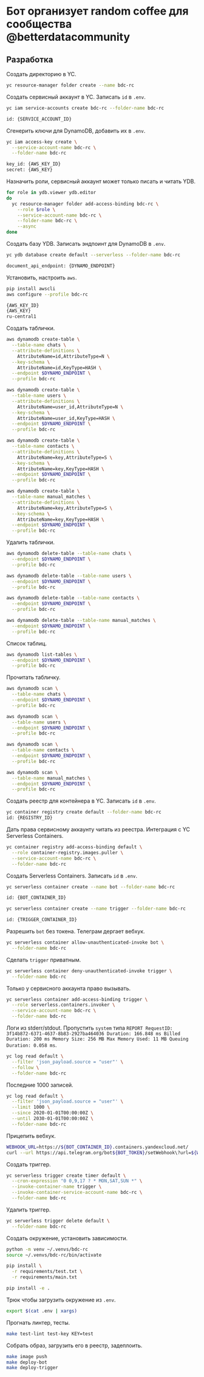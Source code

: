 
# Бот организует random coffee для сообщества @betterdatacommunity

## Разработка

Создать директорию в YC.

```bash
yc resource-manager folder create --name bdc-rc
```

Создать сервисный аккаунт в YC. Записать `id` в `.env`.

```bash
yc iam service-accounts create bdc-rc --folder-name bdc-rc

id: {SERVICE_ACCOUNT_ID}
```

Сгенерить ключи для DynamoDB, добавить их в `.env`.

```bash
yc iam access-key create \
  --service-account-name bdc-rc \
  --folder-name bdc-rc

key_id: {AWS_KEY_ID}
secret: {AWS_KEY}
```

Назначить роли, сервисный аккаунт может только писать и читать YDB.

```bash
for role in ydb.viewer ydb.editor
do
  yc resource-manager folder add-access-binding bdc-rc \
    --role $role \
    --service-account-name bdc-rc \
    --folder-name bdc-rc \
    --async
done
```

Создать базу YDB. Записать эндпоинт для DynamoDB в `.env`.

```bash
yc ydb database create default --serverless --folder-name bdc-rc

document_api_endpoint: {DYNAMO_ENDPOINT}
```

Установить, настроить `aws`.

```bash
pip install awscli
aws configure --profile bdc-rc

{AWS_KEY_ID}
{AWS_KEY}
ru-central1
```

Создать таблички.

```bash
aws dynamodb create-table \
  --table-name chats \
  --attribute-definitions \
    AttributeName=id,AttributeType=N \
  --key-schema \
    AttributeName=id,KeyType=HASH \
  --endpoint $DYNAMO_ENDPOINT \
  --profile bdc-rc

aws dynamodb create-table \
  --table-name users \
  --attribute-definitions \
    AttributeName=user_id,AttributeType=N \
  --key-schema \
    AttributeName=user_id,KeyType=HASH \
  --endpoint $DYNAMO_ENDPOINT \
  --profile bdc-rc

aws dynamodb create-table \
  --table-name contacts \
  --attribute-definitions \
    AttributeName=key,AttributeType=S \
  --key-schema \
    AttributeName=key,KeyType=HASH \
  --endpoint $DYNAMO_ENDPOINT \
  --profile bdc-rc

aws dynamodb create-table \
  --table-name manual_matches \
  --attribute-definitions \
    AttributeName=key,AttributeType=S \
  --key-schema \
    AttributeName=key,KeyType=HASH \
  --endpoint $DYNAMO_ENDPOINT \
  --profile bdc-rc
```

Удалить таблички.

```bash
aws dynamodb delete-table --table-name chats \
  --endpoint $DYNAMO_ENDPOINT \
  --profile bdc-rc

aws dynamodb delete-table --table-name users \
  --endpoint $DYNAMO_ENDPOINT \
  --profile bdc-rc

aws dynamodb delete-table --table-name contacts \
  --endpoint $DYNAMO_ENDPOINT \
  --profile bdc-rc

aws dynamodb delete-table --table-name manual_matches \
  --endpoint $DYNAMO_ENDPOINT \
  --profile bdc-rc
```

Список таблиц.

```bash
aws dynamodb list-tables \
  --endpoint $DYNAMO_ENDPOINT \
  --profile bdc-rc
```

Прочитать табличку.

```bash
aws dynamodb scan \
  --table-name chats \
  --endpoint $DYNAMO_ENDPOINT \
  --profile bdc-rc

aws dynamodb scan \
  --table-name users \
  --endpoint $DYNAMO_ENDPOINT \
  --profile bdc-rc

aws dynamodb scan \
  --table-name contacts \
  --endpoint $DYNAMO_ENDPOINT \
  --profile bdc-rc

aws dynamodb scan \
  --table-name manual_matches \
  --endpoint $DYNAMO_ENDPOINT \
  --profile bdc-rc
```

Создать реестр для контейнера в YC. Записать `id` в `.env`.

```bash
yc container registry create default --folder-name bdc-rc
id: {REGISTRY_ID}
```

Дать права сервисному аккаунту читать из реестра. Интеграция с YC Serverless Containers.

```bash
yc container registry add-access-binding default \
  --role container-registry.images.puller \
  --service-account-name bdc-rc \
  --folder-name bdc-rc
```

Создать Serverless Containers. Записать `id` в `.env`.

```bash
yc serverless container create --name bot --folder-name bdc-rc

id: {BOT_CONTAINER_ID}

yc serverless container create --name trigger --folder-name bdc-rc

id: {TRIGGER_CONTAINER_ID}
```

Разрешить `bot` без токена. Телеграм дергает вебхук.

```bash
yc serverless container allow-unauthenticated-invoke bot \
  --folder-name bdc-rc
```

Сделать `trigger` приватным.

```bash
yc serverless container deny-unauthenticated-invoke trigger \
  --folder-name bdc-rc
```

Только у сервисного аккаунта право вызывать.

```bash
yc serverless container add-access-binding trigger \
  --role serverless.containers.invoker \
  --service-account-name bdc-rc \
  --folder-name bdc-rc
```

Логи из stderr/stdout. Пропустить `system` типа `REPORT RequestID: 3f14b872-6371-4637-8b83-2927ba464036 Duration: 166.848 ms Billed Duration: 200 ms Memory Size: 256 MB Max Memory Used: 11 MB Queuing Duration: 0.058 ms`.

```bash
yc log read default \
  --filter 'json_payload.source = "user"' \
  --follow \
  --folder-name bdc-rc
```

Последние 1000 записей.

```bash
yc log read default \
  --filter 'json_payload.source = "user"' \
  --limit 1000 \
  --since 2020-01-01T00:00:00Z \
  --until 2030-01-01T00:00:00Z \
  --folder-name bdc-rc
```

Прицепить вебхук.

```bash
WEBHOOK_URL=https://${BOT_CONTAINER_ID}.containers.yandexcloud.net/
curl --url https://api.telegram.org/bot${BOT_TOKEN}/setWebhook\?url=${WEBHOOK_URL}
```

Создать триггер.

```bash
yc serverless trigger create timer default \
  --cron-expression "0 0,9,17 ? * MON,SAT,SUN *" \
  --invoke-container-name trigger \
  --invoke-container-service-account-name bdc-rc \
  --folder-name bdc-rc
```

Удалить триггер.

```bash
yc serverless trigger delete default \
  --folder-name bdc-rc
```

Создать окружение, установить зависимости.

```bash
python -m venv ~/.venvs/bdc-rc
source ~/.venvs/bdc-rc/bin/activate

pip install \
  -r requirements/test.txt \
  -r requirements/main.txt

pip install -e .
```

Трюк чтобы загрузить окружение из `.env`.

```bash
export $(cat .env | xargs)
```

Прогнать линтер, тесты.

```bash
make test-lint test-key KEY=test
```

Собрать образ, загрузить его в реестр, задеплоить.

```bash
make image push
make deploy-bot
make deploy-trigger
```
